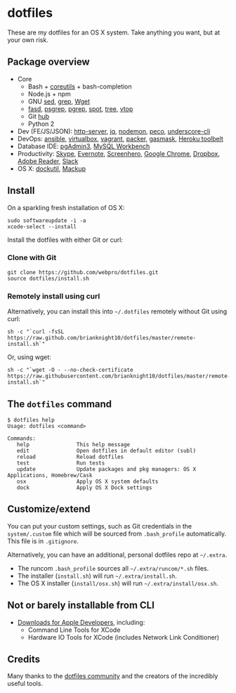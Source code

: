 # dotfiles

These are my dotfiles for an OS X system. Take anything you want, but at your own risk.

## Package overview

* Core
    * Bash + [coreutils](http://en.wikipedia.org/wiki/GNU_Core_Utilities) + bash-completion
    * Node.js + npm
    * GNU [sed](http://www.gnu.org/software/sed/), [grep](https://www.gnu.org/software/grep/), [Wget](https://www.gnu.org/software/wget/)
    * [fasd](https://github.com/clvv/fasd), [psgrep](https://github.com/jvz/psgrep/blob/master/psgrep), [pgrep](http://linux.die.net/man/1/pgrep), [spot](https://github.com/guille/spot), [tree](http://mama.indstate.edu/users/ice/tree/), [vtop](https://github.com/MrRio/vtop)
    * Git [hub](http://hub.github.com/)
    * Python 2
* Dev (FE/JS/JSON): [http-server](https://github.com/nodeapps/http-server), [jq](http://stedolan.github.io/jq/), [nodemon](http://nodemon.io), [peco](http://peco.github.io), [underscore-cli](https://github.com/ddopson/underscore-cli)
* DevOps: [ansible](http://www.ansible.com/home), [virtualbox](https://www.virtualbox.org/), [vagrant](https://www.vagrantup.com/), [packer](https://packer.io/), [gasmask](https://github.com/2ndalpha/gasmask), [Heroku toolbelt](https://toolbelt.heroku.com/)
* Database IDE: [pgAdmin3](http://www.pgadmin.org/), [MySQL Workbench](https://www.mysql.com/products/workbench/)
* Productivity: [Skype](http://www.skype.com/en/), [Evernote](https://evernote.com/), [Screenhero](https://screenhero.com/), [Google Chrome](http://www.google.com/chrome/), [Dropbox](https://www.dropbox.com), [Adobe Reader](https://get.adobe.com/reader/), [Slack](https://slack.com/)
* OS X: [dockutil](https://github.com/kcrawford/dockutil), [Mackup](https://github.com/lra/mackup)

## Install

On a sparkling fresh installation of OS X:

    sudo softwareupdate -i -a
    xcode-select --install

Install the dotfiles with either Git or curl:

### Clone with Git

    git clone https://github.com/webpro/dotfiles.git
    source dotfiles/install.sh

### Remotely install using curl

Alternatively, you can install this into `~/.dotfiles` remotely without Git using curl:

    sh -c "`curl -fsSL https://raw.github.com/brianknight10/dotfiles/master/remote-install.sh`"

Or, using wget:

    sh -c "`wget -O - --no-check-certificate https://raw.githubusercontent.com/brianknight10/dotfiles/master/remote-install.sh`"

## The `dotfiles` command

    $ dotfiles help
    Usage: dotfiles <command>
    
    Commands:
       help               This help message
       edit               Open dotfiles in default editor (subl)
       reload             Reload dotfiles
       test               Run tests
       update             Update packages and pkg managers: OS X Applications, Homebrew/Cask
       osx                Apply OS X system defaults
       dock               Apply OS X Dock settings

## Customize/extend

You can put your custom settings, such as Git credentials in the `system/.custom` file which will be sourced from `.bash_profile` automatically. This file is in `.gitignore`.

Alternatively, you can have an additional, personal dotfiles repo at `~/.extra`.

* The runcom `.bash_profile` sources all `~/.extra/runcom/*.sh` files.
* The installer (`install.sh`) will run `~/.extra/install.sh`.
* The OS X installer (`install/osx.sh`) will run `~/.extra/install/osx.sh`.

## Not or barely installable from CLI

* [Downloads for Apple Developers](https://developer.apple.com/downloads), including:
    * Command Line Tools for XCode
    * Hardware IO Tools for XCode (includes Network Link Conditioner)

## Credits

Many thanks to the [dotfiles community](http://dotfiles.github.io/) and the creators of the incredibly useful tools.
